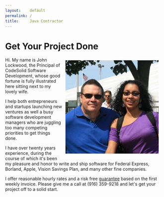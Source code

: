 ```yaml
---
layout:    default
permalink: /
title:     Java Contractor
---
```

Get Your Project Done
========================

<style type="text/css">
.nosotros {
    padding: 0;
    margin: 0;
    display: block;
    float:right;
    padding:10px;
    width:px;
    height:300px;
}
</style>


<img alt="Jenniffer and John Lockwood" src="/images/JohnAndJenniffer.jpg" class="nosotros" />

Hi.  My name is John Lockwood, the Principal of CodeSolid Software Development, whose good fortune is fully illustrated here sitting next to my lovely wife.

I help both entrepreneurs and startups launching new ventures as well a busy software development managers who are juggling too many competing priorities to get things done.  

I have over twenty years experience, during the course of which it's been my pleasure and honor to write and ship software for Federal Express, Borland, Apple, Vision Savings Plan, and many other fine companies.

I offer reasonable hourly rates and a risk free [guarantee](/rates/) based on the first weekly invoice.  Please give me a call at (916) 359-9218 and let's get your project off to a solid start.

